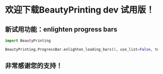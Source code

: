 # 欢迎下载BeautyPrinting dev 试用版！
## 新试用功能：enlighten progress bars
```python
import BeautyPrinting

BeautyPrinting.ProgressBar.enlighten_loading_bars(5, use_list=False, text='Loading......', items=200, sleep=0.01, color='cyan')
```
## 非常感谢您的支持！